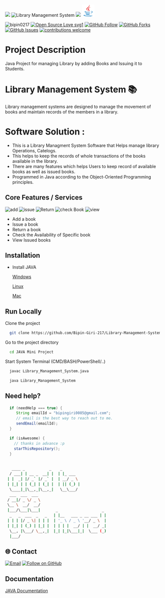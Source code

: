 ![](https://img.shields.io/badge/Welcome-Developers-sliver.svg)
![Library Management System](https://img.shields.io/badge/library--management-system-orange.svg?style=flat-square) 
![](https://img.shields.io/badge/Programming_Language-JAVA-blue.svg)
<a href="https://www.java.com" target="_blank" rel="noreferrer"> <img src="https://raw.githubusercontent.com/devicons/devicon/master/icons/java/java-original.svg" alt="java" width="40" height="40"/> </a>

<a> <img src="https://komarev.com/ghpvc/?username=bipin0217&label=Profile%20views&color=0e75b6&style=flat" alt="bipin0217" /> </a>
[![Open Source Love svg1](https://badges.frapsoft.com/os/v1/open-source.svg?v=103)](#)
[![GitHub Follow](https://img.shields.io/badge/Connect-Bipin--Giri-217--blue.svg?logo=Github&longCache=true&style=social&label=Follow)](https://github.com/Bipin-Giri-217)
[![GitHub Forks](https://img.shields.io/github/forks/Bipin-Giri-217/Library-Management-System.svg?style=social&label=Fork&maxAge=2592000)](https://www.github.com/Bipin-Giri-217/Library-Management-System/fork)
[![GitHub Issues](https://img.shields.io/github/issues/Bipin-Giri-217/Library-Management-System.svg?style=flat&label=Issues&maxAge=2592000)](https://github.com/Bipin-Giri-217/Library-Management-System/issues)
[![contributions welcome](https://img.shields.io/badge/contributions-welcome-brightgreen.svg?style=flat&label=Contributions&colorA=red&colorB=black	)](#)
# Project Description
Java Project for managing Library by adding Books and Issuing it to Students.

# Library Management System 📚
Library management systems are designed to manage the movement of books and
maintain records of the members in a library.

# Software Solution :
- This is a Library Managment System Software that Helps manage library Operations, Catelogs.
- This helps to keep the records of whole transactions of the books available in the library. 
- There are many features which helps Users to keep record of available books as well as issued books. 
- Programmed in Java according to the Object-Oriented Programming principles.
## Core Features / Services

![add](https://img.shields.io/badge/add-books-orange.svg?style=flat-square) 
![issue](https://img.shields.io/badge/issue-books-ff69b4.svg?style=flat-square)
![Return](https://img.shields.io/badge/Return-book-dodgerblue.svg?style=flat-square) 
![check Book](https://img.shields.io/badge/check-book--availability-teal.svg?style=flat-square) 
![view](https://img.shields.io/badge/view--issued-books-yellowgreen.svg?style=flat-square)

- Add a book
- Issue a book
- Return a book
- Check the Availability of Specific book
- View Issued books

## Installation

- Install JAVA 

   [Windows](https://www.java.com/en/download/)

   [Linux](https://www.java.com/en/download/manual.jsp)

   [Mac](https://www.java.com/en/download/manual.jsp)
  
## Run Locally

Clone the project

```bash
  git clone https://github.com/Bipin-Giri-217/Library-Management-System.git
```

Go to the project directory

```bash
  cd JAVA Mini Project
```

Start System Terminal (CMD/BASH/PowerShell/..)

```bash
  javac Library_Management_System.java
```
```bash
  java Library_Management_System
```




## Need help?

```java
  if (needHelp === true) {
     String emailId = "bipingiri0085@gmail.com";
     // email is the best way to reach out to me.
     sendEmail(emailId);
  }
```
```java
  if (isAwesome) {
    // thanks in advance :p
    starThisRepository();
  }
  
```

```bash
   ____ _           _    _                   
  / ___| | __ _  __| |  | |_ ___             
 | |  _| |/ _` |/ _` |  | __/ _ \            
 | |_| | | (_| | (_| |  | || (_) |           
  \____|_|\__,_|\__,_|   \__\___/            
  ___  ___  ___                             
 / __|/ _ \/ _ \                            
 \__ \  __/  __/                            
 |___/\___|\___|       _                    _ 
  _   _  ___  _   _   | |__   ___ _ __ ___ | |
 | | | |/ _ \| | | |  | '_ \ / _ \ '__/ _ \  |
 | |_| | (_) | |_| |  | | | |  __/ | |  __/ _|
  \__, |\___/ \__,_|  |_| |_|\___|_|  \___ (_)
  |___/                                     
```

## 🌐 Contact
<a href="mailto:bipingiri0085@gmail.com"><img title="Email" src="https://img.shields.io/badge/Gmail-D14836?style=for-the-badge&logo=gmail&logoColor=white"/></a>
<a href="https://github.com/Bipin-Giri-217"><img title="Follow on GitHub" src="https://img.shields.io/badge/GitHub-100000?style=for-the-badge&logo=github&logoColor=white"/></a>

## Documentation

[JAVA Documentation](https://docs.oracle.com/javase/7/docs/)



